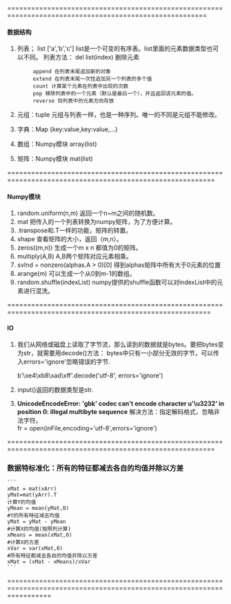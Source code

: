 ========================================================================================================
#### 数据结构
1. 列表； list ['a','b','c']
   list是一个可变的有序表。list里面的元素数据类型也可以不同。
   列表方法：
            del list(index)  删除元素  
            
            append 在列表末尾追加新的对象
            extend 在列表末尾一次性追加另一个列表的多个值
            count 计算某个元素在列表中出现的次数
            pop 移除列表中的一个元素（默认是最后一个），并且返回该元素的值。
            reverse 将列表中的元素方向存放


2. 元组：tuple 元组与列表一样，也是一种序列。唯一的不同是元组不能修改。

3. 字典：Map {key:value,key:value,...}

4. 数组：Numpy模块  array(list)

5. 矩阵：Numpy模块  mat(list)

==========================================================================================================
#### Numpy模块

1. random.uniform(n,m)  返回一个n~m之间的随机数。  
2. mat 把传入的一个列表转换为numpy矩阵，为了方便计算。
3. .transpose和.T一样的功能，矩阵的转置。  
4. shape    查看矩阵的大小，返回（m,n）。   
5. zeros((m,n))     生成一个m x n 都值为0的矩阵。  
6. multiply(A,B)    A,B两个矩阵对应元素相乘。
7. svInd = nonzero(alphas.A > 0)[0]  得到alphas矩阵中所有大于0元素的位置
8. arange(m)    可以生成一个从0到m-1的数组。
9. random.shuffle(indexList)  numpy提供的shuffle函数可以对indexList中的元素进行混洗。

=========================================================================================================
#### IO
1. 我们从网络或磁盘上读取了字节流，那么读到的数据就是bytes。要把bytes变为str，就需要用decode()方法：
    bytes中只有一小部分无效的字节，可以传入errors='ignore'忽略错误的字节.

    b'\xe4\xb8\xad\xff'.decode('utf-8', errors='ignore')
    
2. input()返回的数据类型是str.

3.  **UnicodeEncodeError: 'gbk' codec can't encode character u'\u3232' in position 0: illegal multibyte sequence**
    解决方法：指定解码格式，忽略非法字符。  
    fr = open(inFile,encoding='utf-8',errors='ignore')

==========================================================================================================
### 数据特标准化：所有的特征都减去各自的均值并除以方差
    ```
    xMat = mat(xArr)
    yMat=mat(yArr).T
    计算Y的均值
    yMean = mean(yMat,0)
    #Y的所有特征减去均值
    yMat = yMat - yMean
    #计算X的均值(按照列计算)
    xMeans = mean(xMat,0)
    #计算X的方差
    xVar = var(xMat,0)
    #所有特征都减去各自的均值并除以方差
    xMat = (xMat - xMeans)/xVar
    ```
=======================================================================================================================